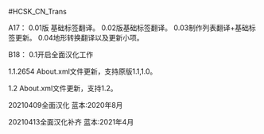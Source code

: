 #HCSK_CN_Trans

A17：
0.01版 基础标签翻译。
0.02版基础标签翻译。
0.03制作列表翻译+基础标签更新。
0.04地形转换翻译以及更新小项。

B18：
0.1开启全面汉化工作

1.1.2654
About.xml文件更新，支持原版1.1,1.0。

1.2
About.xml文件更新，支持1.2。

20210409全面汉化 蓝本:2020年8月

20210413全面汉化补齐 蓝本:2021年4月

 